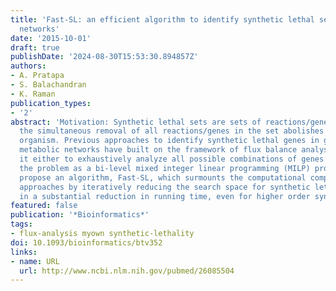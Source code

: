 ```yaml
---
title: 'Fast-SL: an efficient algorithm to identify synthetic lethal sets in metabolic
  networks'
date: '2015-10-01'
draft: true
publishDate: '2024-08-30T15:53:30.894857Z'
authors:
- A. Pratapa
- S. Balachandran
- K. Raman
publication_types:
- '2'
abstract: 'Motivation: Synthetic lethal sets are sets of reactions/genes where only
  the simultaneous removal of all reactions/genes in the set abolishes growth of an
  organism. Previous approaches to identify synthetic lethal genes in genome-scale
  metabolic networks have built on the framework of flux balance analysis (FBA), extending
  it either to exhaustively analyze all possible combinations of genes or formulate
  the problem as a bi-level mixed integer linear programming (MILP) problem. We here
  propose an algorithm, Fast-SL, which surmounts the computational complexity of previous
  approaches by iteratively reducing the search space for synthetic lethals, resulting
  in a substantial reduction in running time, even for higher order synthetic lethals.'
featured: false
publication: '*Bioinformatics*'
tags:
- flux-analysis myown synthetic-lethality
doi: 10.1093/bioinformatics/btv352
links:
- name: URL
  url: http://www.ncbi.nlm.nih.gov/pubmed/26085504
---
```


